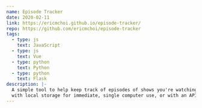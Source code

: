 ```yaml
---
name: Episode Tracker
date: 2020-02-11
link: https://ericmchoi.github.io/episode-tracker/
repo: https://github.com/ericmchoi/episode-tracker
tags:
  - type: js
    text: JavaScript
  - type: js
    text: Vue
  - type: python
    text: Python
  - type: python
    text: Flask
description: |-
  A simple tool to help keep track of episodes of shows you're watching. The tool can run either
  with local storage for immediate, single computer use, or with an API written in Flask.
---
```

